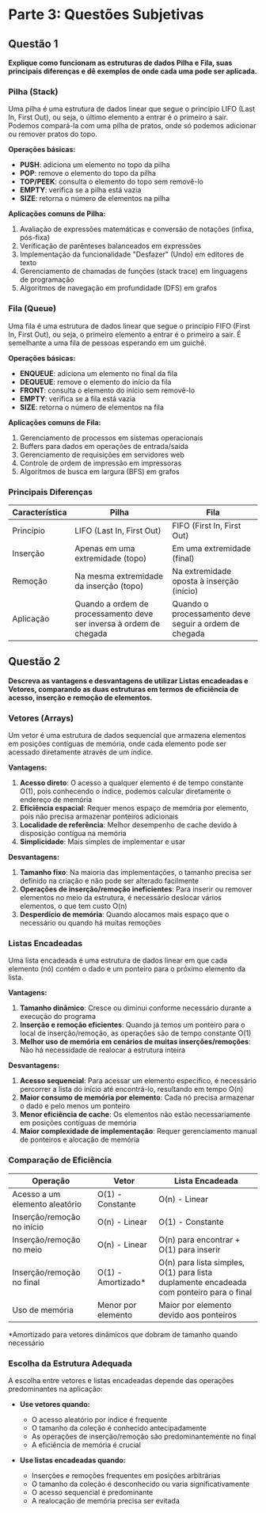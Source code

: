 # Parte 3: Questões Subjetivas

## Questão 1
**Explique como funcionam as estruturas de dados Pilha e Fila, suas principais diferenças e dê exemplos de onde cada uma pode ser aplicada.**

### Pilha (Stack)

Uma pilha é uma estrutura de dados linear que segue o princípio LIFO (Last In, First Out), ou seja, o último elemento a entrar é o primeiro a sair. Podemos compará-la com uma pilha de pratos, onde só podemos adicionar ou remover pratos do topo.

**Operações básicas:**
- **PUSH**: adiciona um elemento no topo da pilha
- **POP**: remove o elemento do topo da pilha
- **TOP/PEEK**: consulta o elemento do topo sem removê-lo
- **EMPTY**: verifica se a pilha está vazia
- **SIZE**: retorna o número de elementos na pilha

**Aplicações comuns de Pilha:**
1. Avaliação de expressões matemáticas e conversão de notações (infixa, pós-fixa)
2. Verificação de parênteses balanceados em expressões
3. Implementação da funcionalidade "Desfazer" (Undo) em editores de texto
4. Gerenciamento de chamadas de funções (stack trace) em linguagens de programação
5. Algoritmos de navegação em profundidade (DFS) em grafos

### Fila (Queue)

Uma fila é uma estrutura de dados linear que segue o princípio FIFO (First In, First Out), ou seja, o primeiro elemento a entrar é o primeiro a sair. É semelhante a uma fila de pessoas esperando em um guichê.

**Operações básicas:**
- **ENQUEUE**: adiciona um elemento no final da fila
- **DEQUEUE**: remove o elemento do início da fila
- **FRONT**: consulta o elemento do início sem removê-lo
- **EMPTY**: verifica se a fila está vazia
- **SIZE**: retorna o número de elementos na fila

**Aplicações comuns de Fila:**
1. Gerenciamento de processos em sistemas operacionais
2. Buffers para dados em operações de entrada/saída
3. Gerenciamento de requisições em servidores web
4. Controle de ordem de impressão em impressoras
5. Algoritmos de busca em largura (BFS) em grafos

### Principais Diferenças

| Característica | Pilha | Fila |
|----------------|-------|------|
| Princípio      | LIFO (Last In, First Out) | FIFO (First In, First Out) |
| Inserção       | Apenas em uma extremidade (topo) | Em uma extremidade (final) |
| Remoção        | Na mesma extremidade da inserção (topo) | Na extremidade oposta à inserção (início) |
| Aplicação      | Quando a ordem de processamento deve ser inversa à ordem de chegada | Quando o processamento deve seguir a ordem de chegada |

## Questão 2
**Descreva as vantagens e desvantagens de utilizar Listas encadeadas e Vetores, comparando as duas estruturas em termos de eficiência de acesso, inserção e remoção de elementos.**

### Vetores (Arrays)

Um vetor é uma estrutura de dados sequencial que armazena elementos em posições contíguas de memória, onde cada elemento pode ser acessado diretamente através de um índice.

**Vantagens:**
1. **Acesso direto**: O acesso a qualquer elemento é de tempo constante O(1), pois conhecendo o índice, podemos calcular diretamente o endereço de memória
2. **Eficiência espacial**: Requer menos espaço de memória por elemento, pois não precisa armazenar ponteiros adicionais
3. **Localidade de referência**: Melhor desempenho de cache devido à disposição contígua na memória
4. **Simplicidade**: Mais simples de implementar e usar

**Desvantagens:**
1. **Tamanho fixo**: Na maioria das implementações, o tamanho precisa ser definido na criação e não pode ser alterado facilmente
2. **Operações de inserção/remoção ineficientes**: Para inserir ou remover elementos no meio da estrutura, é necessário deslocar vários elementos, o que tem custo O(n)
3. **Desperdício de memória**: Quando alocamos mais espaço que o necessário ou quando há muitas remoções

### Listas Encadeadas

Uma lista encadeada é uma estrutura de dados linear em que cada elemento (nó) contém o dado e um ponteiro para o próximo elemento da lista.

**Vantagens:**
1. **Tamanho dinâmico**: Cresce ou diminui conforme necessário durante a execução do programa
2. **Inserção e remoção eficientes**: Quando já temos um ponteiro para o local de inserção/remoção, as operações são de tempo constante O(1)
3. **Melhor uso de memória em cenários de muitas inserções/remoções**: Não há necessidade de realocar a estrutura inteira

**Desvantagens:**
1. **Acesso sequencial**: Para acessar um elemento específico, é necessário percorrer a lista do início até encontrá-lo, resultando em tempo O(n)
2. **Maior consumo de memória por elemento**: Cada nó precisa armazenar o dado e pelo menos um ponteiro
3. **Menor eficiência de cache**: Os elementos não estão necessariamente em posições contíguas de memória
4. **Maior complexidade de implementação**: Requer gerenciamento manual de ponteiros e alocação de memória

### Comparação de Eficiência

| Operação | Vetor | Lista Encadeada |
|----------|-------|-----------------|
| Acesso a um elemento aleatório | O(1) - Constante | O(n) - Linear |
| Inserção/remoção no início | O(n) - Linear | O(1) - Constante |
| Inserção/remoção no meio | O(n) - Linear | O(n) para encontrar + O(1) para inserir |
| Inserção/remoção no final | O(1) - Amortizado* | O(n) para lista simples, O(1) para lista duplamente encadeada com ponteiro para o final |
| Uso de memória | Menor por elemento | Maior por elemento devido aos ponteiros |

*Amortizado para vetores dinâmicos que dobram de tamanho quando necessário

### Escolha da Estrutura Adequada

A escolha entre vetores e listas encadeadas depende das operações predominantes na aplicação:

- **Use vetores quando:**
  - O acesso aleatório por índice é frequente
  - O tamanho da coleção é conhecido antecipadamente
  - As operações de inserção/remoção são predominantemente no final
  - A eficiência de memória é crucial

- **Use listas encadeadas quando:**
  - Inserções e remoções frequentes em posições arbitrárias
  - O tamanho da coleção é desconhecido ou varia significativamente
  - O acesso sequencial é predominante
  - A realocação de memória precisa ser evitada